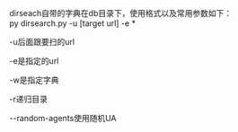 dirseach自带的字典在db目录下，使用格式以及常用参数如下：<br>py dirsearch.py -u [target url] -e *

-u后面跟要扫的url

-e是指定的url

-w是指定字典

-r递归目录

--random-agents使用随机UA